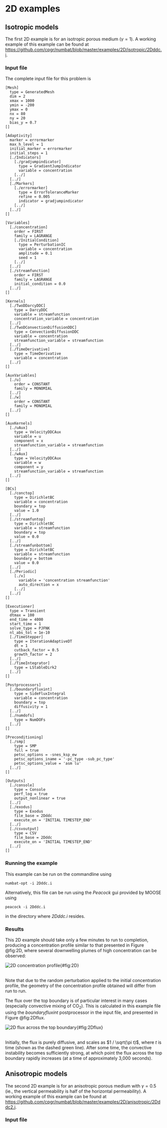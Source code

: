 # 2D examples

## Isotropic models

The first 2D example is for an isotropic porous medium ($\gamma = 1$). A
working example of this example can be found at
<https://github.com/cpgr/numbat/blob/master/examples/2D/isotropic/2Dddc.i>.

### Input file

The complete input file for this problem is

    [Mesh]
      type = GeneratedMesh
      dim = 2
      xmax = 1000
      ymin = -200
      ymax = 0
      nx = 80
      ny = 20
      bias_y = 0.7
    []

    [Adaptivity]
      marker = errormarker
      max_h_level = 1
      initial_marker = errormarker
      initial_steps = 1
      [./Indicators]
        [./gradjumpindicator]
          type = GradientJumpIndicator
          variable = concentration
        [../]
      [../]
      [./Markers]
        [./errormarker]
          type = ErrorToleranceMarker
          refine = 0.005
          indicator = gradjumpindicator
        [../]
      [../]
    []

    [Variables]
      [./concentration]
        order = FIRST
        family = LAGRANGE
        [./InitialCondition]
          type = PerturbationIC
          variable = concentration
          amplitude = 0.1
          seed = 1
        [../]
      [../]
      [./streamfunction]
        order = FIRST
        family = LAGRANGE
        initial_condition = 0.0
      [../]
    []

    [Kernels]
      [./TwoDDarcyDDC]
        type = DarcyDDC
        variable = streamfunction
        concentration_variable = concentration
      [../]
      [./TwoDConvectionDiffusionDDC]
        type = ConvectionDiffusionDDC
        variable = concentration
        streamfunction_variable = streamfunction
      [../]
      [./TimeDerivative]
        type = TimeDerivative
        variable = concentration
      [../]
    []

    [AuxVariables]
      [./u]
        order = CONSTANT
        family = MONOMIAL
      [../]
      [./w]
        order = CONSTANT
        family = MONOMIAL
      [../]
    []

    [AuxKernels]
      [./uAux]
        type = VelocityDDCAux
        variable = u
        component = x
        streamfunction_variable = streamfunction
      [../]
      [./wAux]
        type = VelocityDDCAux
        variable = w
        component = y
        streamfunction_variable = streamfunction
      [../]
    []

    [BCs]
      [./conctop]
        type = DirichletBC
        variable = concentration
        boundary = top
        value = 1.0
      [../]
      [./streamfuntop]
        type = DirichletBC
        variable = streamfunction
        boundary = top
        value = 0.0
      [../]
      [./streamfunbottom]
        type = DirichletBC
        variable = streamfunction
        boundary = bottom
        value = 0.0
      [../]
      [./Periodic]
        [./x]
          variable = 'concentration streamfunction'
          auto_direction = x
        [../]
      [../]
    []

    [Executioner]
      type = Transient
      dtmax = 100
      end_time = 4000
      start_time = 1
      solve_type = PJFNK
      nl_abs_tol = 1e-10
      [./TimeStepper]
        type = IterationAdaptiveDT
        dt = 1
        cutback_factor = 0.5
        growth_factor = 2
      [../]
      [./TimeIntegrator]
        type = LStableDirk2
      [../]
    []

    [Postprocessors]
      [./boundaryfluxint]
        type = SideFluxIntegral
        variable = concentration
        boundary = top
        diffusivity = 1
      [../]
      [./numdofs]
        type = NumDOFs
      [../]
    []

    [Preconditioning]
      [./smp]
        type = SMP
        full = true
        petsc_options = -snes_ksp_ew
        petsc_options_iname = '-pc_type -sub_pc_type'
        petsc_options_value = 'asm lu'
      [../]
    []

    [Outputs]
      [./console]
        type = Console
        perf_log = true
        output_nonlinear = true
      [../]
      [./exodus]
        type = Exodus
        file_base = 2Dddc
        execute_on = 'INITIAL TIMESTEP_END'
      [../]
      [./csvoutput]
        type = CSV
        file_base = 2Dddc
        execute_on = 'INITIAL TIMESTEP_END'
      [../]
    []

### Running the example

This example can be run on the commandline using

    numbat-opt -i 2Dddc.i

Alternatively, this file can be run using the *Peacock* gui provided by
MOOSE using

    peacock -i 2Dddc.i

in the directory where *2Dddc.i* resides.

### Results

This 2D example should take only a few minutes to run to completion,
producing a concentration profile similar to that presented in Figure @fig:2D,
where several downwelling plumes of high concentration can be observed:

![2D concentration profile](images/2D.png){#fig:2D}

<br> Note that due to the random perturbation applied to the initial
concentration profile, the geometry of the concentration profile
obtained will differ from run to run.

The flux over the top boundary is of particular interest in many cases
(especially convective mixing of $\textrm{CO}_2$). This is calculated in
this example file using the *boundaryfluxint* postprocessor in the input
file, and presented in Figure @fig:2Dflux.

![2D flux across the top boundary](images/2Dflux.png){#fig:2Dflux}

<br> Initially, the flux is purely diffusive, and scales as
$1 / \sqrt(\pi t)$, where $t$ is time (shown as the dashed green line).
After some time, the convective instability becomes sufficiently strong,
at which point the flux across the top boundary rapidly increases (at a
time of approximately 3,000 seconds).

## Anisotropic models

The second 2D example is for an anisotropic porous medium with
$\gamma = 0.5$ (ie., the vertical permeability is half of the horizontal
permeability). A working example of this example can be found at
<https://github.com/cpgr/numbat/blob/master/examples/2D/anisotropic/2Dddc2.i>.

### Input file
